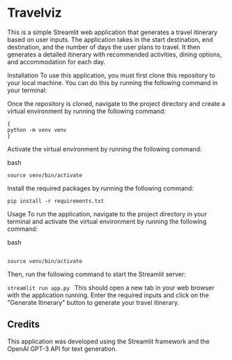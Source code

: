 # Travelviz


This is a simple Streamlit web application that generates a travel itinerary based on user inputs. The application takes in the start destination, end destination, and the number of days the user plans to travel. It then generates a detailed itinerary with recommended activities, dining options, and accommodation for each day.

Installation
To use this application, you must first clone this repository to your local machine. You can do this by running the following command in your terminal:



Once the repository is cloned, navigate to the project directory and create a virtual environment by running the following command:

```
{
python -m venv venv
}
```
Activate the virtual environment by running the following command:

bash
```
source venv/bin/activate
```
Install the required packages by running the following command:

```
pip install -r requirements.txt

```
Usage
To run the application, navigate to the project directory in your terminal and activate the virtual environment by running the following command:

bash
```

source venv/bin/activate

```
Then, run the following command to start the Streamlit server:

```streamlit run app.py ```
This should open a new tab in your web browser with the application running. Enter the required inputs and click on the "Generate Itinerary" button to generate your travel itinerary.

## Credits
This application was developed using the Streamlit framework and the OpenAI GPT-3 API for text generation.
